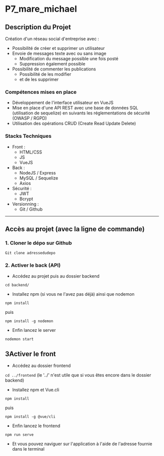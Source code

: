 # P7_mare_michael

## Description du Projet
Création d'un réseau social d'entreprise avec :
- Possibilité de créer et supprimer un utilisateur
- Envoie de messages texte avec ou sans image
    - Modification du message possible une fois posté
    - Suppression également possible
- Possibilité de commenter les publications
    - Possibilité de les modifier
    - et de les supprimer

### Compétences mises en place
- Développement de l'interface utilisateur en VueJS
- Mise en place d'une API REST avec une base de données SQL (utilisation de sequelize) en suivants les réglementations de sécurité (OWASP / RGPD)
- Utilisation des opérations CRUD (Create Read Update Delete)

### Stacks Techniques
- Front :
    - HTML/CSS
    - JS
    - VueJS
- Back :
    - NodeJS / Express
    - MySQL / Sequelize
    - Axios
- Sécurité :
    - JWT
    - Bcrypt
- Versionning :
    - Git / Github

---


## Accès au projet (avec la ligne de commande)
### 1. Cloner le dépo sur Github

`Git clone adressedudepo`

### 2. Activer le back (API)
- Accédez au projet puis au dossier backend

`cd backend/`

- Installez npm (si vous ne l'avez pas déjà) ainsi que nodemon

`npm install`

puis

`npm install -g nodemon`

- Enfin lancez le server 

`nodemon start`

## 3Activer le front
- Accédez au dossier frontend

`cd ../frontend` (le '../' n'est utile que si vous êtes encore dans le dossier backend)

- Installez npm et Vue.cli 

`npm install`

puis

`npm install -g @vue/cli`

- Enfin lancez le frontend

`npm run serve`

- Et vous pouvez naviguer sur l'application à l'aide de l'adresse fournie dans le terminal